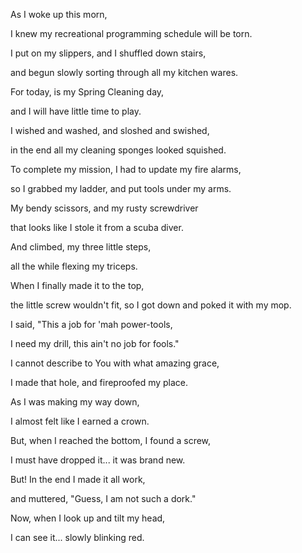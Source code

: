 As I woke up this morn,

I knew my recreational programming schedule will be torn.

I put on my slippers, and I shuffled down stairs,

and begun slowly sorting through all my kitchen wares.

For today, is my Spring Cleaning day,

and I will have little time to play.

I wished and washed, and sloshed and swished,

in the end all my cleaning sponges looked squished.

To complete my mission, I had to update my fire alarms,

so I grabbed my ladder, and put tools under my arms.

My bendy scissors, and my rusty screwdriver

that looks like I stole it from a scuba diver.

And climbed, my three little steps,

all the while flexing my triceps.

When I finally made it to the top,

the little screw wouldn't fit, so I got down and poked it with my mop.

I said, "This a job for 'mah power-tools,

I need my drill, this ain't no job for fools."

I cannot describe to You with what amazing grace,

I made that hole, and fireproofed my place.

As I was making my way down,

I almost felt like I earned a crown.

But, when I reached the bottom, I found a screw,

I must have dropped it... it was brand new.

But! In the end I made it all work,

and muttered, "Guess, I am not such a dork."

Now, when I look up and tilt my head,

I can see it... slowly blinking red.
